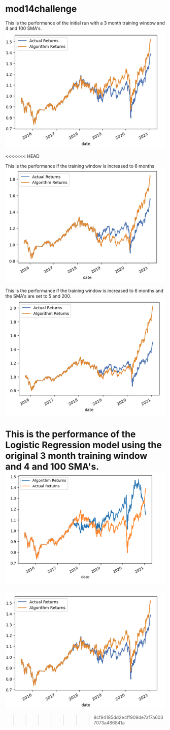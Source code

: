 # mod14challenge

This is the performance of the initial run with a 3 month training window and 4 and 100 SMA's.
![original chart](https://github.com/mike501b/mod14challenge/blob/main/Images/Original%20Returns.png)

<<<<<<< HEAD

This is the performance if the training window is increased to 6 months
![6 month window chart](https://github.com/mike501b/mod14challenge/blob/main/Images/Increased%20training%20window%20to%206%20months.png)

This is the performance if the training window is increased to 6 months and the SMA's are set to 5 and 200.
![6 month and 5 and 200 SMA Chart](https://github.com/mike501b/mod14challenge/blob/main/Images/6%20month%20training%20and%205%20and%20200%20SMAs.png)

This is the performance of the Logistic Regression model using the original 3 month training window and 4 and 100 SMA's.
![6 month and 5 and 200 SMA Chart](https://github.com/mike501b/mod14challenge/blob/main/Images/Logistic%20Regression%20model.png)
=======
![original chart](https://github.com/mike501b/mod14challenge/blob/main/Images/Original%20Returns.png)
>>>>>>> 8cf94185dd2e4ff909de7af7a6037073a486841a
